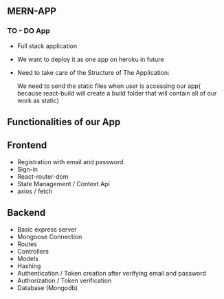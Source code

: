 ## MERN-APP 
### TO - DO App

- Full stack application 
- We want to deploy it as one app on heroku in future
- Need to take care of the Structure of  The Application:

    <!-- Our Plan is to have our server inside the main MERN-APP folder and client as sub folder inside the MERN-APP folder. -->
    We need to send the static files when user is accessing our app( because react-build will create a build folder that will contain all of our work as static)

## Functionalities of our App
## Frontend
- Registration with email and password.
- Sign-in
- React-router-dom 
- State Management / Context Api
- axios / fetch


## Backend

-  Basic express server
-  Mongoose Connection
-  Routes
-  Controllers
-  Models
-  Hashing 
-  Authentication / Token creation after verifying email and password
-  Authorization / Token verification
-  Database (Mongodb)
